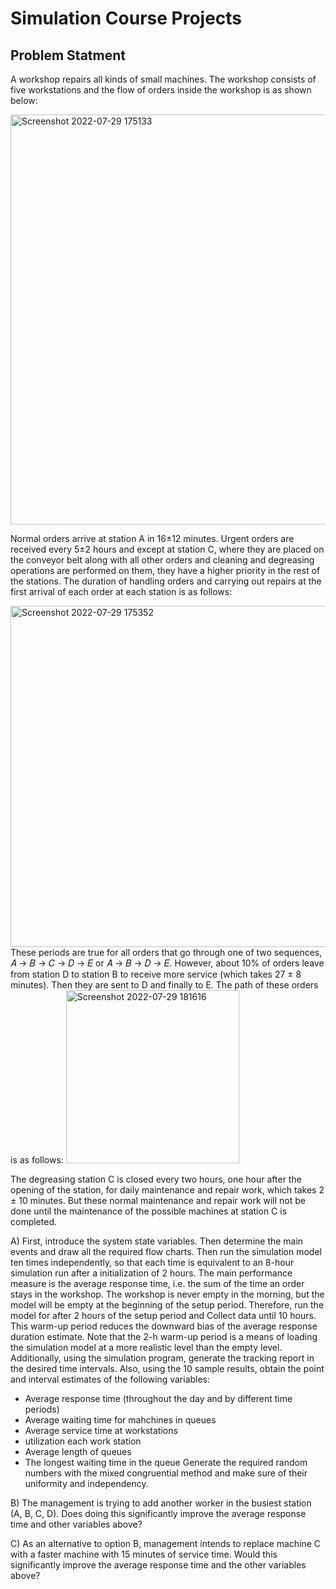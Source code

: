 # Simulation Course Projects
## Problem Statment
A workshop repairs all kinds of small machines. The workshop consists of five workstations and the flow of orders inside the workshop is as shown below:

<img width="656" alt="Screenshot 2022-07-29 175133" src="https://user-images.githubusercontent.com/102898063/181769386-08ef03ad-657d-4a85-965f-06fa5bbb6dbe.png">

Normal orders arrive at station A in 16±12 minutes. Urgent orders are received every 5±2 hours and except at station C, where they are placed on the conveyor belt along with all other orders and cleaning and degreasing operations are performed on them, they have a higher priority in the rest of the stations. The duration of handling orders and carrying out repairs at the first arrival of each order at each station is as follows:

<img width="546" alt="Screenshot 2022-07-29 175352" src="https://user-images.githubusercontent.com/102898063/181769797-37dc3b2b-63d3-45f3-9e11-8db1e2281fac.png">
These periods are true for all orders that go through one of two sequences, 𝐴 → 𝐵 → 𝐶 → 𝐷 → 𝐸 or 𝐴 → 𝐵 → 𝐷 → 𝐸. However, about 10% of orders leave from station D to station B to receive more service (which takes 27 ± 8 minutes). Then they are sent to D and finally to E.
The path of these orders is as follows:

<img width="277" alt="Screenshot 2022-07-29 181616" src="https://user-images.githubusercontent.com/102898063/181773816-f07b6e73-80bd-40cc-91d5-1f9d5809037f.png">

The degreasing station C is closed every two hours, one hour after the opening of the station, for daily maintenance and repair work, which takes 2 ± 10 minutes. But these normal maintenance and repair work will not be done until the maintenance of the possible machines at station C is completed.

A) First, introduce the system state variables. Then determine the main events and draw all the required flow charts. Then run the simulation model ten times independently, so that each time is equivalent to an 8-hour simulation run after a initialization of 2 hours. The main performance measure is the average response time, i.e. the sum of the time an order stays in the workshop. The workshop is never empty in the morning, but the model will be empty at the beginning of the setup period. Therefore, run the model for after 2 hours of the setup period and Collect data until 10 hours. This warm-up period reduces the downward bias of the average response duration estimate. Note that the 2-h warm-up period is a means of loading the simulation model at a more realistic level than the empty level. Additionally, using the simulation program, generate the tracking report in the desired time intervals. Also, using the 10 sample results, obtain the point and interval estimates of the following variables:

- Average response time (throughout the day and by different time periods)
- Average waiting time for mahchines in queues
- Average service time at workstations
- utilization each work station
- Average length of queues
- The longest waiting time in the queue
Generate the required random numbers with the mixed congruential method and make sure of their uniformity and independency.

B) The management is trying to add another worker in the busiest station (A, B, C, D). Does doing this significantly improve the average response time and other variables above?

C) As an alternative to option B, management intends to replace machine C with a faster machine with 15 minutes of service time. Would this significantly improve the average response time and the other variables above?

